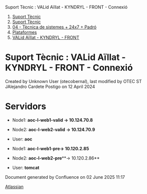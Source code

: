 Suport Tècnic : VALid Aïllat - KYNDRYL - FRONT - Connexió  

1.  [Suport Tècnic](index.md)
2.  [Suport Tècnic](13893782.md)
3.  [04 - Tècnica de sistemes + 24x7 + Padró](26313202.md)
4.  [Plataformes](Plataformes_41520520.md)
5.  [VALid Aïllat - KYNDRYL - FRONT](41520567.md)

Suport Tècnic : VALid Aïllat - KYNDRYL - FRONT - Connexió
=========================================================

Created by Unknown User (otecobernal), last modified by OTEC ST JAlejandro Cardete Postigo on 12 April 2024

Servidors 
==========

*   Node1: **aoc-l-web1-valid → 10.124.70.8**
    
*   Node2: **aoc-l-web2-valid** **→ 10.124.70.9**
*   User: **aoc**

*   Node1: **aoc-l-web1-pre→ 10.120.2.85**
    
*   Node2: **aoc-l-web2-pre****→ 10.120.2.86**
*   User: **tomcat**

Document generated by Confluence on 02 June 2025 11:17

[Atlassian](http://www.atlassian.com/)